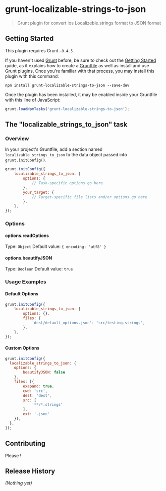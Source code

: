 # grunt-localizable-strings-to-json

> Grunt plugin for convert Ios Localizeble.strings format to JSON format

## Getting Started
This plugin requires Grunt `~0.4.5`

If you haven't used [Grunt](http://gruntjs.com/) before, be sure to check out the [Getting Started](http://gruntjs.com/getting-started) guide, as it explains how to create a [Gruntfile](http://gruntjs.com/sample-gruntfile) as well as install and use Grunt plugins. Once you're familiar with that process, you may install this plugin with this command:

```shell
npm install grunt-localizable-strings-to-json --save-dev
```

Once the plugin has been installed, it may be enabled inside your Gruntfile with this line of JavaScript:

```js
grunt.loadNpmTasks('grunt-localizable-strings-to-json');
```

## The "localizable_strings_to_json" task

### Overview
In your project's Gruntfile, add a section named `localizable_strings_to_json` to the data object passed into `grunt.initConfig()`.

```js
grunt.initConfig({
    localizable_strings_to_json: {
        options: {
            // Task-specific options go here.
        },
        your_target: {
            // Target-specific file lists and/or options go here.
        },
    },
});
```

### Options

#### options.readOptions
Type: `Object`
Default value: `{ encoding: 'utf8' }`

#### options.beautifyJSON
Type: `Boolean`
Default value: `true`

### Usage Examples

#### Default Options

```js
grunt.initConfig({
    localizable_strings_to_json: {
        options: {},
        files: {
            'dest/default_options.json': 'src/testing.strings',
        },
    },
});
```

#### Custom Options

```js
grunt.initConfig({
  localizable_strings_to_json: {
    options: {
        beautifyJSON: false
    },
    files: [{
        exapand: true,
        cwd: 'src',
        dest: 'dest',
        src: [
            '**/*.strings'
        ],
        ext: '.json'
    }],
  },
});
```

## Contributing
Please !

## Release History
_(Nothing yet)_
